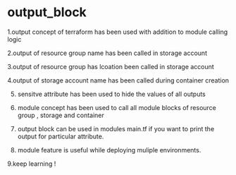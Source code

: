 # output_block

1.output concept of terraform has been used with addition to module calling logic

2.output of resource group name has been called in storage account

3.output of resource group has lcoation been called in storage account

4.output of storage account name has been called during container creation

5. sensitve attribute has been used to hide the values of all outputs

6. module concept has been used to call all module blocks of resource group , storage and container

7. output block can be used in modules main.tf if you want to print the output for particular attribute.

8. module feature is useful while deploying muliple environments.

9.keep learning !